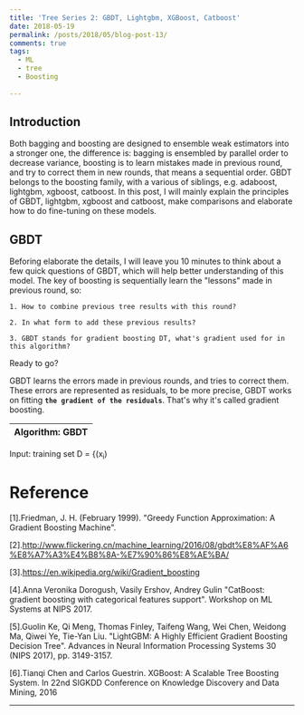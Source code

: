 ```yaml
---
title: 'Tree Series 2: GBDT, Lightgbm, XGBoost, Catboost'
date: 2018-05-19
permalink: /posts/2018/05/blog-post-13/
comments: true
tags:
  - ML
  - tree
  - Boosting
 
---
```

## Introduction

Both bagging and boosting are designed to ensemble weak estimators into a stronger one, the difference is: bagging is ensembled by parallel order to decrease variance, boosting is to learn mistakes made in previous round, and try to correct them in new rounds, that means a sequential order. GBDT belongs to the boosting family, with a various of siblings, e.g. adaboost, lightgbm, xgboost, catboost. In this post, I will mainly explain the principles of GBDT, lightgbm, xgboost and catboost, make comparisons and elaborate how to do fine-tuning on these models.

## GBDT

Beforing elaborate the details, I will leave you 10 minutes to think about a few quick questions of GBDT, which will help better understanding of this model. The key of boosting is sequentially learn the "lessons" made in previous round, so:

`1. How to combine previous tree results with this round?`

`2. In what form to add these previous results? `

`3. GBDT stands for gradient boosting DT, what's gradient used for in this algorithm? `

Ready to go? 

GBDT learns the errors made in previous rounds, and tries to correct them. These errors are represented as residuals, to be more precise, GBDT works on fitting **`the gradient of the residuals`**. That's why it's called gradient boosting.

| Algorithm: GBDT     |  
| --------|
Input: training set D = {(x<sub>i</sub>)




Reference
========

[1].Friedman, J. H. (February 1999). "Greedy Function Approximation: A Gradient Boosting Machine".

[2].http://www.flickering.cn/machine_learning/2016/08/gbdt%E8%AF%A6%E8%A7%A3%E4%B8%8A-%E7%90%86%E8%AE%BA/

[3].https://en.wikipedia.org/wiki/Gradient_boosting

[4].Anna Veronika Dorogush, Vasily Ershov, Andrey Gulin "CatBoost: gradient boosting with categorical features support". Workshop on ML Systems at NIPS 2017.

[5].Guolin Ke, Qi Meng, Thomas Finley, Taifeng Wang, Wei Chen, Weidong Ma, Qiwei Ye, Tie-Yan Liu. "LightGBM: A Highly Efficient Gradient Boosting Decision Tree". Advances in Neural Information Processing Systems 30 (NIPS 2017), pp. 3149-3157.

[6].Tianqi Chen and Carlos Guestrin. XGBoost: A Scalable Tree Boosting System. In 22nd SIGKDD Conference on Knowledge Discovery and Data Mining, 2016


------